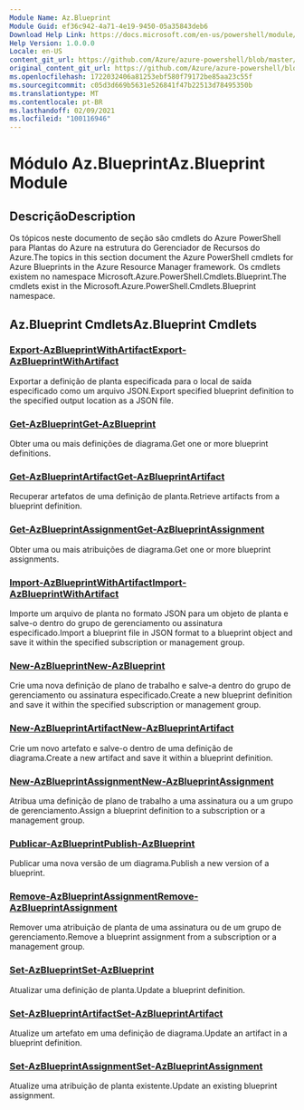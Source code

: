 ```yaml
---
Module Name: Az.Blueprint
Module Guid: ef36c942-4a71-4e19-9450-05a35843deb6
Download Help Link: https://docs.microsoft.com/en-us/powershell/module/az.blueprint
Help Version: 1.0.0.0
Locale: en-US
content_git_url: https://github.com/Azure/azure-powershell/blob/master/src/Blueprint/Blueprint/help/Az.Blueprint.md
original_content_git_url: https://github.com/Azure/azure-powershell/blob/master/src/Blueprint/Blueprint/help/Az.Blueprint.md
ms.openlocfilehash: 1722032406a81253ebf580f79172be85aa23c55f
ms.sourcegitcommit: c05d3d669b5631e526841f47b22513d78495350b
ms.translationtype: MT
ms.contentlocale: pt-BR
ms.lasthandoff: 02/09/2021
ms.locfileid: "100116946"
---
```

# <span data-ttu-id="f7412-101">Módulo Az.Blueprint</span><span class="sxs-lookup"><span data-stu-id="f7412-101">Az.Blueprint Module</span></span>
## <span data-ttu-id="f7412-102">Descrição</span><span class="sxs-lookup"><span data-stu-id="f7412-102">Description</span></span>
<span data-ttu-id="f7412-103">Os tópicos neste documento de seção são cmdlets do Azure PowerShell para Plantas do Azure na estrutura do Gerenciador de Recursos do Azure.</span><span class="sxs-lookup"><span data-stu-id="f7412-103">The topics in this section document the Azure PowerShell cmdlets for Azure Blueprints in the Azure Resource Manager framework.</span></span> <span data-ttu-id="f7412-104">Os cmdlets existem no namespace Microsoft.Azure.PowerShell.Cmdlets.Blueprint.</span><span class="sxs-lookup"><span data-stu-id="f7412-104">The cmdlets exist in the Microsoft.Azure.PowerShell.Cmdlets.Blueprint namespace.</span></span>

## <span data-ttu-id="f7412-105">Az.Blueprint Cmdlets</span><span class="sxs-lookup"><span data-stu-id="f7412-105">Az.Blueprint Cmdlets</span></span>
### [<span data-ttu-id="f7412-106">Export-AzBlueprintWithArtifact</span><span class="sxs-lookup"><span data-stu-id="f7412-106">Export-AzBlueprintWithArtifact</span></span>](Export-AzBlueprintWithArtifact.md)
<span data-ttu-id="f7412-107">Exportar a definição de planta especificada para o local de saída especificado como um arquivo JSON.</span><span class="sxs-lookup"><span data-stu-id="f7412-107">Export specified blueprint definition to the specified output location as a JSON file.</span></span> 

### [<span data-ttu-id="f7412-108">Get-AzBlueprint</span><span class="sxs-lookup"><span data-stu-id="f7412-108">Get-AzBlueprint</span></span>](Get-AzBlueprint.md)
<span data-ttu-id="f7412-109">Obter uma ou mais definições de diagrama.</span><span class="sxs-lookup"><span data-stu-id="f7412-109">Get one or more blueprint definitions.</span></span>

### [<span data-ttu-id="f7412-110">Get-AzBlueprintArtifact</span><span class="sxs-lookup"><span data-stu-id="f7412-110">Get-AzBlueprintArtifact</span></span>](Get-AzBlueprintArtifact.md)
<span data-ttu-id="f7412-111">Recuperar artefatos de uma definição de planta.</span><span class="sxs-lookup"><span data-stu-id="f7412-111">Retrieve artifacts from a blueprint definition.</span></span>

### [<span data-ttu-id="f7412-112">Get-AzBlueprintAssignment</span><span class="sxs-lookup"><span data-stu-id="f7412-112">Get-AzBlueprintAssignment</span></span>](Get-AzBlueprintAssignment.md)
<span data-ttu-id="f7412-113">Obter uma ou mais atribuições de diagrama.</span><span class="sxs-lookup"><span data-stu-id="f7412-113">Get one or more blueprint assignments.</span></span>

### [<span data-ttu-id="f7412-114">Import-AzBlueprintWithArtifact</span><span class="sxs-lookup"><span data-stu-id="f7412-114">Import-AzBlueprintWithArtifact</span></span>](Import-AzBlueprintWithArtifact.md)
<span data-ttu-id="f7412-115">Importe um arquivo de planta no formato JSON para um objeto de planta e salve-o dentro do grupo de gerenciamento ou assinatura especificado.</span><span class="sxs-lookup"><span data-stu-id="f7412-115">Import a blueprint file in JSON format to a blueprint object and save it within the specified subscription or management group.</span></span>

### [<span data-ttu-id="f7412-116">New-AzBlueprint</span><span class="sxs-lookup"><span data-stu-id="f7412-116">New-AzBlueprint</span></span>](New-AzBlueprint.md)
<span data-ttu-id="f7412-117">Crie uma nova definição de plano de trabalho e salve-a dentro do grupo de gerenciamento ou assinatura especificado.</span><span class="sxs-lookup"><span data-stu-id="f7412-117">Create a new blueprint definition and save it within the specified subscription or management group.</span></span>

### [<span data-ttu-id="f7412-118">New-AzBlueprintArtifact</span><span class="sxs-lookup"><span data-stu-id="f7412-118">New-AzBlueprintArtifact</span></span>](New-AzBlueprintArtifact.md)
<span data-ttu-id="f7412-119">Crie um novo artefato e salve-o dentro de uma definição de diagrama.</span><span class="sxs-lookup"><span data-stu-id="f7412-119">Create a new artifact and save it within a blueprint definition.</span></span>

### [<span data-ttu-id="f7412-120">New-AzBlueprintAssignment</span><span class="sxs-lookup"><span data-stu-id="f7412-120">New-AzBlueprintAssignment</span></span>](New-AzBlueprintAssignment.md)
<span data-ttu-id="f7412-121">Atribua uma definição de plano de trabalho a uma assinatura ou a um grupo de gerenciamento.</span><span class="sxs-lookup"><span data-stu-id="f7412-121">Assign a blueprint definition to a subscription or a management group.</span></span>

### [<span data-ttu-id="f7412-122">Publicar-AzBlueprint</span><span class="sxs-lookup"><span data-stu-id="f7412-122">Publish-AzBlueprint</span></span>](Publish-AzBlueprint.md)
<span data-ttu-id="f7412-123">Publicar uma nova versão de um diagrama.</span><span class="sxs-lookup"><span data-stu-id="f7412-123">Publish a new version of a blueprint.</span></span>

### [<span data-ttu-id="f7412-124">Remove-AzBlueprintAssignment</span><span class="sxs-lookup"><span data-stu-id="f7412-124">Remove-AzBlueprintAssignment</span></span>](Remove-AzBlueprintAssignment.md)
<span data-ttu-id="f7412-125">Remover uma atribuição de planta de uma assinatura ou de um grupo de gerenciamento.</span><span class="sxs-lookup"><span data-stu-id="f7412-125">Remove a blueprint assignment from a subscription or a management group.</span></span>

### [<span data-ttu-id="f7412-126">Set-AzBlueprint</span><span class="sxs-lookup"><span data-stu-id="f7412-126">Set-AzBlueprint</span></span>](Set-AzBlueprint.md)
<span data-ttu-id="f7412-127">Atualizar uma definição de planta.</span><span class="sxs-lookup"><span data-stu-id="f7412-127">Update a blueprint definition.</span></span>

### [<span data-ttu-id="f7412-128">Set-AzBlueprintArtifact</span><span class="sxs-lookup"><span data-stu-id="f7412-128">Set-AzBlueprintArtifact</span></span>](Set-AzBlueprintArtifact.md)
<span data-ttu-id="f7412-129">Atualize um artefato em uma definição de diagrama.</span><span class="sxs-lookup"><span data-stu-id="f7412-129">Update an artifact in a blueprint definition.</span></span>

### [<span data-ttu-id="f7412-130">Set-AzBlueprintAssignment</span><span class="sxs-lookup"><span data-stu-id="f7412-130">Set-AzBlueprintAssignment</span></span>](Set-AzBlueprintAssignment.md)
<span data-ttu-id="f7412-131">Atualize uma atribuição de planta existente.</span><span class="sxs-lookup"><span data-stu-id="f7412-131">Update an existing blueprint assignment.</span></span>

